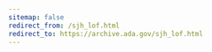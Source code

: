 ```yaml
---
sitemap: false 
redirect_from: /sjh_lof.html 
redirect_to: https://archive.ada.gov/sjh_lof.html 
---
```

